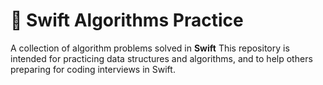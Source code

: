 # 🧠 Swift Algorithms Practice

A collection of algorithm problems solved in **Swift**
This repository is intended for practicing data structures and algorithms, and to help others preparing for coding interviews in Swift.


